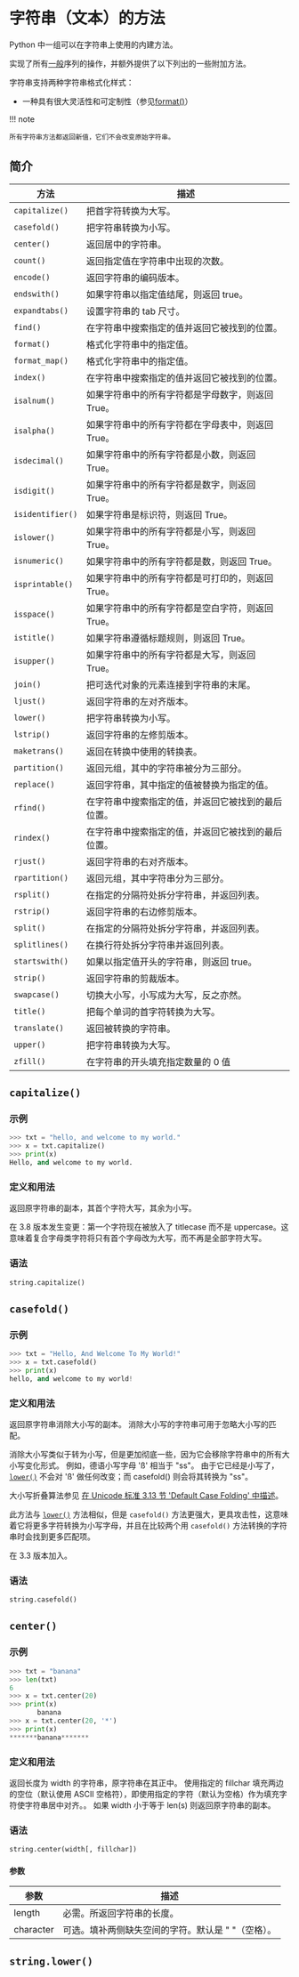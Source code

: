 # 字符串（文本）的方法

Python 中一组可以在字符串上使用的内建方法。

实现了所有[一般]()序列的操作，并额外提供了以下列出的一些附加方法。

字符串支持两种字符串格式化样式：

- 一种具有很大灵活性和可定制性（参见[format()]()）

!!! note

    所有字符串方法都返回新值，它们不会改变原始字符串。

## 简介
方法 | 描述 |
------------ | ------------- |
`capitalize()`   | 把首字符转换为大写。  |
`casefold()`     | 把字符串转换为小写。|
`center()`       | 返回居中的字符串。|
`count()`        | 返回指定值在字符串中出现的次数。|
`encode()`       | 返回字符串的编码版本。|
`endswith()`     | 如果字符串以指定值结尾，则返回 true。|
`expandtabs()`   | 设置字符串的 tab 尺寸。  |
`find()`         | 在字符串中搜索指定的值并返回它被找到的位置。|
`format()`       | 格式化字符串中的指定值。|
`format_map()`   | 格式化字符串中的指定值。|
`index()`        | 在字符串中搜索指定的值并返回它被找到的位置。|
`isalnum()`      | 如果字符串中的所有字符都是字母数字，则返回 True。|
`isalpha()`      | 如果字符串中的所有字符都在字母表中，则返回 True。|
`isdecimal()`    | 如果字符串中的所有字符都是小数，则返回 True。|
`isdigit()`      | 如果字符串中的所有字符都是数字，则返回 True。|
`isidentifier()` | 如果字符串是标识符，则返回 True。|
`islower()`      | 如果字符串中的所有字符都是小写，则返回 True。|
`isnumeric()`    | 如果字符串中的所有字符都是数，则返回 True。 |
`isprintable()`  | 如果字符串中的所有字符都是可打印的，则返回 True。|
`isspace()`      | 如果字符串中的所有字符都是空白字符，则返回 True。|
`istitle()`      | 如果字符串遵循标题规则，则返回 True。|
`isupper()`      | 如果字符串中的所有字符都是大写，则返回 True。|
`join()`         | 把可迭代对象的元素连接到字符串的末尾。 |
`ljust()`        | 返回字符串的左对齐版本。|
`lower()`        | 把字符串转换为小写。|
`lstrip()`       | 返回字符串的左修剪版本。|
`maketrans()`    | 返回在转换中使用的转换表。|
`partition()`    | 返回元组，其中的字符串被分为三部分。|
`replace()`      | 返回字符串，其中指定的值被替换为指定的值。|
`rfind()`        | 在字符串中搜索指定的值，并返回它被找到的最后位置。|
`rindex()`       | 在字符串中搜索指定的值，并返回它被找到的最后位置。|
`rjust()`        | 返回字符串的右对齐版本。|
`rpartition()`   | 返回元组，其中字符串分为三部分。|
`rsplit()`       | 在指定的分隔符处拆分字符串，并返回列表。|
`rstrip()`       | 返回字符串的右边修剪版本。|
`split()`        | 在指定的分隔符处拆分字符串，并返回列表。|
`splitlines()`   | 在换行符处拆分字符串并返回列表。|
`startswith()`   | 如果以指定值开头的字符串，则返回 true。|
`strip()`        | 返回字符串的剪裁版本。|
`swapcase()`     | 切换大小写，小写成为大写，反之亦然。|
`title()`        | 把每个单词的首字符转换为大写。|
`translate()`    | 返回被转换的字符串。|
`upper()`        | 把字符串转换为大写。|
`zfill()`        | 在字符串的开头填充指定数量的 0 值 |


## `capitalize()`

### 示例

```python
>>> txt = "hello, and welcome to my world."
>>> x = txt.capitalize()
>>> print(x)
Hello, and welcome to my world.
```

### 定义和用法

返回原字符串的副本，其首个字符大写，其余为小写。

在 3.8 版本发生变更：第一个字符现在被放入了 titlecase 而不是 uppercase。这意味着复合字母类字符将只有首个字母改为大写，而不再是全部字符大写。

### 语法

```python
string.capitalize()
```

## `casefold()`

### 示例
```python
>>> txt = "Hello, And Welcome To My World!"
>>> x = txt.casefold()
>>> print(x)
hello, and welcome to my world!
```

### 定义和用法

返回原字符串消除大小写的副本。 消除大小写的字符串可用于忽略大小写的匹配。

消除大小写类似于转为小写，但是更加彻底一些，因为它会移除字符串中的所有大小写变化形式。 例如，德语小写字母 'ß' 相当于 "ss"。 由于它已经是小写了，[`lower()`](#stringlower) 不会对 'ß' 做任何改变；而 casefold() 则会将其转换为 "ss"。

大小写折叠算法参见 [在 Unicode 标准 3.13 节 'Default Case Folding' 中描述](https://www.unicode.org/versions/Unicode15.0.0/ch03.pdf)。

此方法与 [`lower()`](#stringlower) 方法相似，但是 `casefold()` 方法更强大，更具攻击性，这意味着它将更多字符转换为小写字母，并且在比较两个用 `casefold()` 方法转换的字符串时会找到更多匹配项。

在 3.3 版本加入。

### 语法

```python
string.casefold()
```

## `center()`

### 示例

```python
>>> txt = "banana"
>>> len(txt)
6
>>> x = txt.center(20)
>>> print(x)
       banana
>>> x = txt.center(20, '*')
>>> print(x)
*******banana*******
```

### 定义和用法

返回长度为 width 的字符串，原字符串在其正中。 使用指定的 fillchar 填充两边的空位（默认使用 ASCII 空格符），即使用指定的字符（默认为空格）作为填充字符使字符串居中对齐。。 如果 width 小于等于 len(s) 则返回原字符串的副本。 

### 语法

```python
string.center(width[, fillchar])
```

#### 参数

| 参数 | 描述 |
| ------------ | ------------- |
| length | 必需。所返回字符串的长度。  |
| character | 可选。填补两侧缺失空间的字符。默认是 " "（空格）。  |

## `string.lower()`